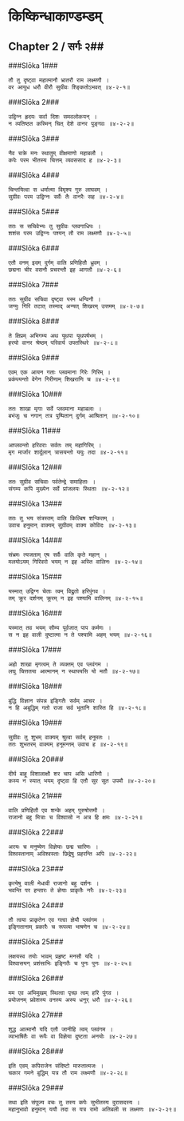 किष्किन्धाकाण्डम्डम्
===============================


## Chapter 2  / सर्गः २##


###Slōka 1###


    तौ तु दृष्ट्वा महात्मानौ भ्रातरौ राम लक्ष्मणौ ।
    वर आयुध धरौ वीरौ सुग्रीवः श्ङ्कितोऽभवत् ॥४-२-१॥


###Slōka 2###


    उद्विग्न हृदयः सर्वा दिशः समवलोकयन् ।
    न व्यतिष्ठत कस्मिन् चित् देशे वानर पुङ्गवः ॥४-२-२॥


###Slōka 3###


    नैव चक्रे मनः स्थातुम् वीक्षमाणो महाबलौ ।
    कपेः परम भीतस्य चित्तम् व्यवससाद ह ॥४-२-३॥


###Slōka 4###


    चिन्तयित्वा स धर्मात्मा विमृश्य गुरु लाघवम् ।
    सुग्रीवः परम उद्विग्नः सर्वैः तैः वानरैः सह ॥४-२-४॥


###Slōka 5###


    ततः स सचिवेभ्यः तु सुग्रीवः प्लवगाधिपः ।
    शशंस परम उद्विग्नः पश्यन् तौ राम लक्ष्मणौ ॥४-२-५॥


###Slōka 6###


    एतौ वनम् इदम् दुर्गम् वालि प्रणिहितौ ध्रुवम् ।
    छद्मना चीर वसनौ प्रचरन्तौ इह आगतौ ॥४-२-६॥


###Slōka 7###


    ततः सुग्रीव सचिवा दृष्ट्वा परम धन्विनौ ।
    जग्मुः गिरि तटात् तस्माद् अन्यत् शिखरम् उत्तमम् ॥४-२-७॥


###Slōka 8###


    ते क्षिप्रम् अभिगम्य अथ यूथपा यूथपर्षभम् ।
    हरयो वानर श्रेष्ठम् परिवार्य उपतस्थिरे ॥४-२-८॥


###Slōka 9###


    एवम् एक आयन गताः प्लवमाना गिरेः गिरिम् ।
    प्रकंपयन्तो वेगेन गिरीणाम् शिखराणि च ॥४-२-९॥


###Slōka 10###


    ततः शाखा मृगाः सर्वे प्लवमाना महाबलाः ।
    बभंजुः च नगान् तत्र पुष्पितान् दुर्गम् आश्रितान् ॥४-२-१०॥


###Slōka 11###


    आप्लवन्तो हरिवराः सर्वतः तम् महागिरिम् ।
    मृग मार्जार शार्दूलान् त्रासयन्तो ययुः तदा ॥४-२-११॥


###Slōka 12###


    ततः सुग्रीव सचिवाः पर्वतेन्द्रे समाहिताः ।
    संगम्य कपि मुख्येन सर्वे प्रांजलयः स्थिताः ॥४-२-१२॥


###Slōka 13###


    ततः तु भय संत्रस्तम् वालि किल्बिष शन्कितम् ।
    उवाच हनुमान् वाक्यम् सुग्रीवम् वाक्य कोविदः ॥४-२-१३॥


###Slōka 14###


    संभ्रमः त्यजताम् एष सर्वैः वालि कृते महान् ।
    मलयोऽयम् गिरिवरो भयम् न इह अस्ति वालिनः ॥४-२-१४॥


###Slōka 15###


    यस्मात् उद्विग्न चेताः त्वम् विद्रुतो हरिपुंगव ।
    तम् क्रूर दर्शनम् क्रूरम् न इह पश्यामि वालिनम् ॥४-२-१५॥


###Slōka 16###


    यस्मात् तव भयम् सौम्य पूर्वजात् पाप कर्मणः ।
    स न इह वाली दुष्टात्मा न ते पश्यामि अहम् भयम् ॥४-२-१६॥


###Slōka 17###


    अहो शाखा मृगत्वम् ते व्यक्तम् एव प्लवंगम ।
    लघु चित्ततया आत्मानम् न स्थापयसि यो मतौ ॥४-२-१७॥


###Slōka 18###


    बुद्धि विज्ञान संपन्न इङ्गितैः सर्वम् आचर ।
    न हि अबुद्धिम् गतो राजा सर्व भूतानि शास्ति हि ॥४-२-१८॥


###Slōka 19###


    सुग्रीवः तु शुभम् वाक्यम् श्रुत्वा सर्वम् हनूमतः ।
    ततः शुभतरम् वाक्यम् हनूमन्तम् उवाच ह ॥४-२-१९॥


###Slōka 20###


    दीर्घ बाहू विशालाक्षौ शर चाप असि धारिणौ ।
    कस्य न स्यात् भयम् दृष्ट्वा हि एतौ सुर सुत उपमौ ॥४-२-२०॥


###Slōka 21###


    वालि प्रणिहितौ एव शन्के अहम् पुरुषोत्तमौ ।
    राजानो बहु मित्राः च विश्वासो न अत्र हि क्षमः ॥४-२-२१॥


###Slōka 22###


    अरयः च मनुष्येण विज्ञेयाः छद्म चारिणः ।
    विश्वस्तानाम् अविश्वस्ताः छिद्रेषु प्रहरन्ति अपि ॥४-२-२२॥


###Slōka 23###


    कृत्येषु वाली मेधावी राजानो बहु दर्शनः ।
    भवन्ति पर हन्तारः ते ज्ञेयाः प्राकृतैः नरैः ॥४-२-२३॥


###Slōka 24###


    तौ त्वया प्राकृतेन एव गत्वा ज्ञेयौ प्लवंगम ।
    इङ्गितानाम् प्रकारैः च रूपव्या भाषणेन च ॥४-२-२४॥


###Slōka 25###


    लक्षयस्व तयोः भावम् प्रहृष्ट मनसौ यदि ।
    विश्वासयन् प्रशंसाभिः इङ्गितैः च पुनः पुनः ॥४-२-२५॥


###Slōka 26###


    मम एव अभिमुखम् स्थित्वा पृच्छ त्वम् हरि पुंगव ।
    प्रयोजनम् प्रवेशस्य वनस्य अस्य धनुर् धरौ ॥४-२-२६॥


###Slōka 27###


    शुद्ध आत्मानौ यदि एतौ जानीहि त्वम् प्लवंगम ।
    व्याभाषितैः वा रूपैः वा विज्ञेया दुष्टता अनयोः ॥४-२-२७॥


###Slōka 28###


    इति एवम् कपिराजेन संदिष्टो मारुतात्मजः ।
    चकार गमने बुद्धिम् यत्र तौ राम लक्ष्मणौ ॥४-२-२८॥


###Slōka 29###


    तथा इति संपूज्य वचः तु तस्य कपेः सुभीतस्य दुरासदस्य ।
    महानुभावो हनुमान् ययौ तदा स यत्र रामो अतिबली स लक्ष्मणः ॥४-२-२९॥


